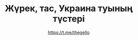 ---
title: Жүрек, тас, Украина туының түстері
description: Белгіше немесе магнит. 32 мм, қолдан жасалған
author: https://t.me/thegello
cost: 3000₸
---